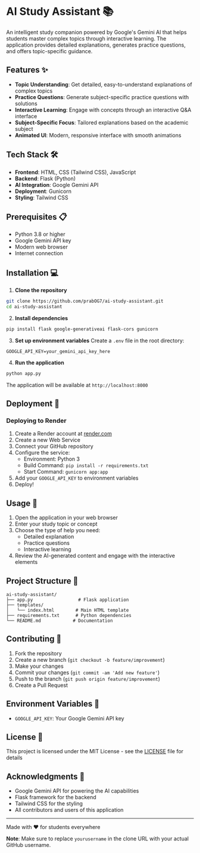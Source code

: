 # AI Study Assistant 📚

An intelligent study companion powered by Google's Gemini AI that helps students master complex topics through interactive learning. The application provides detailed explanations, generates practice questions, and offers topic-specific guidance.

## Features ✨

- **Topic Understanding**: Get detailed, easy-to-understand explanations of complex topics
- **Practice Questions**: Generate subject-specific practice questions with solutions
- **Interactive Learning**: Engage with concepts through an interactive Q&A interface
- **Subject-Specific Focus**: Tailored explanations based on the academic subject
- **Animated UI**: Modern, responsive interface with smooth animations

## Tech Stack 🛠️

- **Frontend**: HTML, CSS (Tailwind CSS), JavaScript
- **Backend**: Flask (Python)
- **AI Integration**: Google Gemini API
- **Deployment**: Gunicorn
- **Styling**: Tailwind CSS

## Prerequisites 📋

- Python 3.8 or higher
- Google Gemini API key
- Modern web browser
- Internet connection

## Installation 💻

1. **Clone the repository**
```bash
git clone https://github.com/prabOG7/ai-study-assistant.git
cd ai-study-assistant
```

2. **Install dependencies**
```bash
pip install flask google-generativeai flask-cors gunicorn
```

3. **Set up environment variables**
Create a `.env` file in the root directory:
```env
GOOGLE_API_KEY=your_gemini_api_key_here
```

4. **Run the application**
```bash
python app.py
```

The application will be available at `http://localhost:8000`

## Deployment 🚀

### Deploying to Render

1. Create a Render account at [render.com](https://render.com)
2. Create a new Web Service
3. Connect your GitHub repository
4. Configure the service:
   - Environment: Python 3
   - Build Command: `pip install -r requirements.txt`
   - Start Command: `gunicorn app:app`
5. Add your `GOOGLE_API_KEY` to environment variables
6. Deploy!

## Usage 📝

1. Open the application in your web browser
2. Enter your study topic or concept
3. Choose the type of help you need:
   - Detailed explanation
   - Practice questions
   - Interactive learning
4. Review the AI-generated content and engage with the interactive elements

## Project Structure 📁

```
ai-study-assistant/
├── app.py                 # Flask application
├── templates/
│   └── index.html        # Main HTML template
├── requirements.txt      # Python dependencies
└── README.md            # Documentation
```

## Contributing 🤝

1. Fork the repository
2. Create a new branch (`git checkout -b feature/improvement`)
3. Make your changes
4. Commit your changes (`git commit -am 'Add new feature'`)
5. Push to the branch (`git push origin feature/improvement`)
6. Create a Pull Request

## Environment Variables 🔑

- `GOOGLE_API_KEY`: Your Google Gemini API key

## License 📄

This project is licensed under the MIT License - see the [LICENSE](LICENSE) file for details

## Acknowledgments 🙏

- Google Gemini API for powering the AI capabilities
- Flask framework for the backend
- Tailwind CSS for the styling
- All contributors and users of this application

---

Made with ❤️ for students everywhere

**Note**: Make sure to replace `yourusername` in the clone URL with your actual GitHub username.
